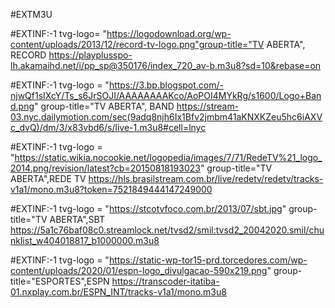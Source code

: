 #EXTM3U

#EXTINF:-1 tvg-logo= "https://logodownload.org/wp-content/uploads/2013/12/record-tv-logo.png"group-title="TV ABERTA", RECORD 
https://playplusspo-lh.akamaihd.net/i/pp_sp@350176/index_720_av-b.m3u8?sd=10&rebase=on
 
#EXTINF:-1 tvg-logo = "https://3.bp.blogspot.com/-njwQf1sIXcY/Ts_s6JrSOJI/AAAAAAAAKco/AoPOI4MYkRg/s1600/Logo+Band.png" group-title="TV ABERTA", BAND
https://stream-03.nyc.dailymotion.com/sec(9adq8njh6Ix1Bfv2jmbm41aKNXKZeu5hc6iAXVc_dvQ)/dm/3/x83vbd6/s/live-1.m3u8#cell=lnyc

#EXTINF:-1 tvg-logo = "https://static.wikia.nocookie.net/logopedia/images/7/71/RedeTV%21_logo_2014.png/revision/latest?cb=20150818193023" group-title="TV ABERTA",REDE TV
https://hls.brasilstream.com.br/live/redetv/redetv/tracks-v1a1/mono.m3u8?token=7521849444147249000

#EXTINF:-1 tvg-logo = "https://stcotvfoco.com.br/2013/07/sbt.jpg" group-title="TV ABERTA",SBT
https://5a1c76baf08c0.streamlock.net/tvsd2/smil:tvsd2_20042020.smil/chunklist_w404018817_b1000000.m3u8

#EXTINF:-1 tvg-logo = "https://static-wp-tor15-prd.torcedores.com/wp-content/uploads/2020/01/espn-logo_divulgacao-590x219.png" group-title="ESPORTES",ESPN
https://transcoder-itatiba-01.nxplay.com.br/ESPN_INT/tracks-v1a1/mono.m3u8

